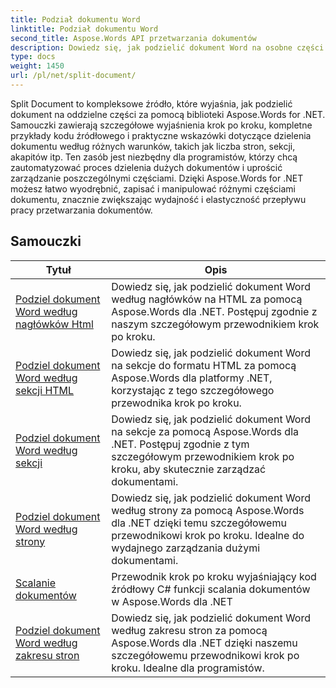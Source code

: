 ```yaml
---
title: Podział dokumentu Word
linktitle: Podział dokumentu Word
second_title: Aspose.Words API przetwarzania dokumentów
description: Dowiedz się, jak podzielić dokument Word na osobne części za pomocą Aspose.Words dla .NET. Ten kompleksowy zasób zawiera szczegółowe samouczki, przykłady kodu źródłowego i praktyczne wskazówki dotyczące dzielenia dokumentów według różnych warunków.
type: docs
weight: 1450
url: /pl/net/split-document/
---
```

Split Document to kompleksowe źródło, które wyjaśnia, jak podzielić dokument na oddzielne części za pomocą biblioteki Aspose.Words for .NET. Samouczki zawierają szczegółowe wyjaśnienia krok po kroku, kompletne przykłady kodu źródłowego i praktyczne wskazówki dotyczące dzielenia dokumentu według różnych warunków, takich jak liczba stron, sekcji, akapitów itp. Ten zasób jest niezbędny dla programistów, którzy chcą zautomatyzować proces dzielenia dużych dokumentów i uprościć zarządzanie poszczególnymi częściami. Dzięki Aspose.Words for .NET możesz łatwo wyodrębnić, zapisać i manipulować różnymi częściami dokumentu, znacznie zwiększając wydajność i elastyczność przepływu pracy przetwarzania dokumentów.

 ## Samouczki
| Tytuł | Opis |
| --- | --- |
| [Podziel dokument Word według nagłówków Html](./by-headings-html/) | Dowiedz się, jak podzielić dokument Word według nagłówków na HTML za pomocą Aspose.Words dla .NET. Postępuj zgodnie z naszym szczegółowym przewodnikiem krok po kroku. |
| [Podziel dokument Word według sekcji HTML](./by-sections-html/) | Dowiedz się, jak podzielić dokument Word na sekcje do formatu HTML za pomocą Aspose.Words dla platformy .NET, korzystając z tego szczegółowego przewodnika krok po kroku. |
| [Podziel dokument Word według sekcji](./by-sections/) | Dowiedz się, jak podzielić dokument Word na sekcje za pomocą Aspose.Words dla .NET. Postępuj zgodnie z tym szczegółowym przewodnikiem krok po kroku, aby skutecznie zarządzać dokumentami. |
| [Podziel dokument Word według strony](./page-by-page/) | Dowiedz się, jak podzielić dokument Word według strony za pomocą Aspose.Words dla .NET dzięki temu szczegółowemu przewodnikowi krok po kroku. Idealne do wydajnego zarządzania dużymi dokumentami. |
| [Scalanie dokumentów](./merge-documents/) | Przewodnik krok po kroku wyjaśniający kod źródłowy C# funkcji scalania dokumentów w Aspose.Words dla .NET |
| [Podziel dokument Word według zakresu stron](./by-page-range/) | Dowiedz się, jak podzielić dokument Word według zakresu stron za pomocą Aspose.Words dla .NET dzięki naszemu szczegółowemu przewodnikowi krok po kroku. Idealne dla programistów. |